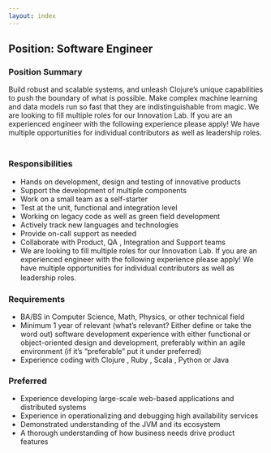 ```yaml
---
layout: index
---
```


## Position: Software Engineer


### Position Summary

Build robust and scalable systems, and unleash Clojure’s unique capabilities to push the boundary of what is possible. Make complex machine learning and data models run so fast that they are indistinguishable from magic.
We are looking to fill multiple roles for our Innovation Lab. If you are an experienced engineer with the following experience please apply! We have multiple opportunities for individual contributors as well as leadership roles. 　

### Responsibilities
* Hands on development, design and testing of innovative products
* Support the development of multiple components
* Work on a small team as a self-starter
* Test at the unit, functional and integration level
* Working on legacy code as well as green field development
* Actively track new languages and technologies
* Provide on-call support as needed
* Collaborate with Product, QA , Integration and Support teams
* We are looking to fill multiple roles for our Innovation Lab. If you are an experienced engineer with the following experience please apply! We have multiple opportunities for individual contributors as well as leadership roles. 　

### Requirements
* BA/BS in Computer Science, Math, Physics, or other technical field
* Minimum 1 year of relevant (what’s relevant? Either define or take the word out) software development experience with either functional or object-oriented design and development, preferably within an agile environment (if it’s “preferable” put it under preferred)
* Experience coding with Clojure , Ruby , Scala , Python or Java 

### Preferred
* Experience developing large-scale web-based applications and distributed systems
* Experience in operationalizing and debugging high availability services
* Demonstrated understanding of the JVM and its ecosystem
* A thorough understanding of how business needs drive product features
